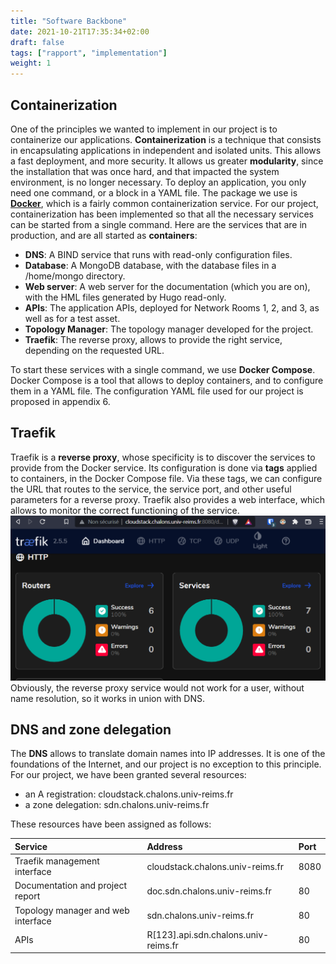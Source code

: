 ```yaml
---
title: "Software Backbone"
date: 2021-10-21T17:35:34+02:00
draft: false
tags: ["rapport", "implementation"]
weight: 1
---
```


## Containerization

One of the principles we wanted to implement in our project is to containerize our applications.
**Containerization** is a technique that consists in encapsulating applications in independent and isolated units. This allows a fast deployment, and more security.
It allows us greater **modularity**, since the installation that was once hard, and that impacted the system environment, is no longer necessary. To deploy an application, you only need one command, or a block in a YAML file.
The package we use is **[Docker](../../../word_index/#docker)**, which is a fairly common containerization service.
For our project, containerization has been implemented so that all the necessary services can be started from a single command. Here are the services that are in production, and are all started as **containers**:

- **DNS**: A BIND service that runs with read-only configuration files.
- **Database**: A MongoDB database, with the database files in a /home/mongo directory.
- **Web server**: A web server for the documentation (which you are on), with the HML files generated by Hugo read-only.
- **APIs**: The application APIs, deployed for Network Rooms 1, 2, and 3, as well as for a test asset.
- **Topology Manager**: The topology manager developed for the project.
- **Traefik**: The reverse proxy, allows to provide the right service, depending on the requested URL.

To start these services with a single command, we use **Docker Compose**. Docker Compose is a tool that allows to deploy containers, and to configure them in a YAML file. The configuration YAML file used for our project is proposed in appendix 6.

## Traefik

Traefik is a **reverse proxy**, whose specificity is to discover the services to provide from the Docker service.
Its configuration is done via **tags** applied to containers, in the Docker Compose file. Via these tags, we can configure the URL that routes to the service, the service port, and other useful parameters for a reverse proxy.
Traefik also provides a web interface, which allows to monitor the correct functioning of the service.
![Traefik rp](/images/dashboard1.png)
Obviously, the reverse proxy service would not work for a user, without name resolution, so it works in union with DNS.

## DNS and zone delegation

The **DNS** allows to translate domain names into IP addresses. It is one of the foundations of the Internet, and our project is no exception to this principle.
For our project, we have been granted several resources:
- an A registration: cloudstack.chalons.univ-reims.fr
- a zone delegation: sdn.chalons.univ-reims.fr

These resources have been assigned as follows:

| Service | Address | Port |
| :--- | :--- | :--- |
| Traefik management interface| cloudstack.chalons.univ-reims.fr | 8080 |
| Documentation and project report | doc.sdn.chalons.univ-reims.fr | 80 |
| Topology manager and web interface | sdn.chalons.univ-reims.fr | 80 |
| APIs | R[123].api.sdn.chalons.univ-reims.fr | 80 |